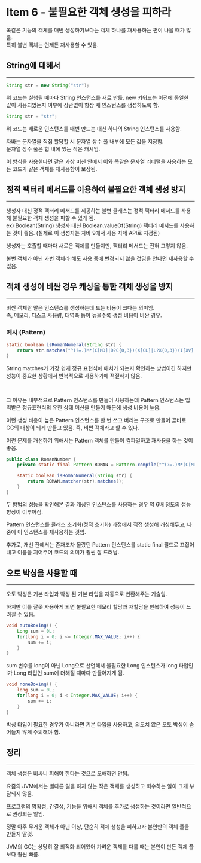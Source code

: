 # Item 6 - 불필요한 객체 생성을 피하라

똑같은 기능의 객체를 매번 생성하기보다는 객체 하나를 재사용하는 편이 나을 때가 많음. <br>
특히 불변 객체는 언제든 재사용할 수 있음.

## String에 대해서

<hr>

```JAVA
String str = new String("str");
```
위 코드는 실행될 때마다 String 인스턴스를 새로 만듦.
new 키워드는 이전에 동일한 값이 사용되었는지 여부에 상관없이 항상 새 인스턴스를 생성하도록 함.

```JAVA
String str = "str";
```
위 코드는 새로운 인스턴스를 매번 만드는 대신 하나의 String 인스턴스를 사용함.

자바는 문자열을 직접 할당할 시 문자열 상수 풀 내부에 모든 값을 저장함.
<br> 문자열 상수 풀은 힙 내에 있는 작은 캐시임.


이 방식을 사용한다면 같은 가상 머신 안에서 이와 똑같은 문자열 리터럴을 사용하는 모든 코드가 같은 객체를 재사용함이 보장됨.

## 정적 팩터리 메서드를 이용하여 불필요한 객체 생성 방지

<hr>

생성자 대신 정적 팩터리 메서드를 제공하는 불변 클래스는 정적 팩터리 메서드를 사용해 불필요한 객체 생성을 피할 수 있게 됨.
<br>
ex) Boolean(String) 생성자 대신 Boolean.valueOf(String) 팩터리 메서드를 사용하는 것이 좋음.
(실제로 이 생성자는 자바 9에서 사용 자제 API로 지정됨)

생성자는 호출할 때마다 새로운 객체를 만들지만, 팩터리 메서드는 전혀 그렇지 않음.

불변 객체가 아닌 가변 객체라 해도 사용 중에 변경되지 않을 것임을 안다면 재사용할 수 있음.

## 객체 생성이 비싼 경우 캐싱을 통한 객체 생성을 방지

<hr>

비싼 객체란 말은 인스턴스를 생성하는데 드는 비용이 크다는 의미임. <br>
즉, 메모리, 디스크 사용량, 대역폭 등이 높을수록 생성 비용이 비싼 경우.

### 예시 (Pattern)

```JAVA
static boolean isRomanNumeral(String str) {
    return str.matches("^(?=.)M*(C[MD]|D?C{0,3})(X[CL]|L?X{0,3})(I[XV]|V?I{0,3})$");
}
```

String.matches가 가장 쉽게 정규 표현식에 매치가 되는지 확인하는 방법이긴 하지만 성능이 중요한 상황에서 반복적으로 사용하기에 적절하지 않음.

<br>

그 이유는 내부적으로 Pattern 인스턴스를 만들어 사용하는데 Pattern 인스턴스는 입력받은 정규표현식의 유한 상태 머신을 만들기 때문에 생성 비용이 높음.<br>

이런 생성 비용이 높은 Pattern 인스턴스를 한 번 쓰고 버리는 구조로 만들어 곧바로 GC의 대상이 되게 만들고 있음.
즉, 비싼 객체라고 할 수 있다.

이런 문제를 개선하기 위해서는 Pattern 객체를 만들어 컴파일하고 재사용을 하는 것이 좋음.

```JAVA
public class RomanNumber {
    private static final Pattern ROMAN = Pattern.compile("^(?=.)M*(C[MD]|D?C{0,3})(X[CL]|L?X{0,3})(I[XV]|V?I{0,3})$");

    static boolean isRomanNumeral(String str) {
        return ROMAN.matcher(str).matches();
    }
}
```

두 방법의 성능을 확인해본 결과 캐싱된 인스턴스를 사용하는 경우 약 6배 정도의 성능 향상이 이루어짐.

Pattern 인스턴스를 클래스 초기화(정적 초기화) 과정에서 직접 생성해 캐싱해두고, 나중에 이 인스턴스를 재사용하는 것임.

추가로, 개선 전에서는 존재조차 몰랐던 Pattern 인스턴스를 static final 필드로 끄집어내고 이름을 지어주어 코드의 의미가 훨씬 잘 드러남.

## 오토 박싱을 사용할 때

<hr>

오토 박싱은 기본 타입과 박싱 된 기본 타입을 자동으로 변환해주는 기술임.

하지만 이를 잘못 사용하게 되면 불필요한 메모리 할당과 재할당을 반복하여 성능이 느려질 수 있음.

```JAVA
void autoBoxing() {
    Long sum = 0L;
    for(long i = 0; i <= Integer.MAX_VALUE; i++) {
        sum += i;
    }
}
```
sum 변수를 long이 아닌 Long으로 선언해서 불필요한 Long 인스턴스가 long 타입인 i가 Long 타입인 sum에 더해질 때마다 만들어지게 됨.


```JAVA
void noneBoxing() {
    long sum = 0L;
    for(long i = 0; i < Integer.MAX_VALUE; i++) {
        sum += i;
    }
}
```
박싱 타입이 필요한 경우가 아니라면 기본 타입을 사용하고, 의도치 않은 오토 박싱이 숨어들지 않게 주의해야 함.

## 정리

<hr>

객체 생성은 비싸니 피해야 한다는 것으로 오해하면 안됨.

요즘의 JVM에서는 별다른 일을 하지 않는 작은 객체를 생성하고 회수하는 일이 크게 부담되지 않음.

프로그램의 명확성, 간결성, 기능을 위해서 객체를 추가로 생성하는 것이라면 일반적으로 권장되는 일임.

정말 아주 무거운 객체가 아닌 이상, 단순히 객체 생성을 피하고자 본인만의 객체 풀을 만들지 말것.

JVM의 GC는 상당히 잘 최적화 되어있어 가벼운 객체를 다룰 때는 본인이 만든 객체 풀보다 훨씬 빠름.